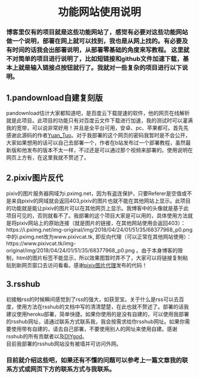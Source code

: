 <h1 align="center">功能网站使用说明</h1>
<h3>博客里仅有的项目就是这些功能网站了，感觉有必要对这些功能网站做一个说明，部署在网上就可以找到，我也是从网上找的。有必要及有时间的话我会出部署说明，从部署零基础的角度来写教程。
这里就不对简单的项目进行说明了，比如短链接和github文件加速下载，基本上就是输入链接点按钮就行了。我就对一些复杂的项目进行以下说明。</h3>
<h2>1.pandownload自建复刻版</h2>
pandownload估计大家都知道吧，是百度云下载提速的软件，他的网页在线解析就是此项目。此项目的功能只有对百度云文件下载进行加速，我的测试时可以灌满我的宽带，可以说非常好用！并且是全平台可用，安卓、pc、苹果都可。首先先感谢此源码的作者<a href=https://imwcr.cn>Yuan_Tuo</a>。对于我部署的这个网页的密码我暂时是不会公开，大家如果想用的话可以自己去部署一个，作者在b站发布过一个部署教程，虽然最新版和他发布的版本不太一样，不过还是可以通过那个视频来部署的。使用说明在网页上方有，在这里我就不赘述了。
<h2>2.pixiv图片反代</h2>
pixiv的图片服务器网域为i.pximg.net，因为有盗连保护，只要Referer是空值或不是来自pixiv的网域就会返回403,pixiv的图片也就不能在其他网站上显示。此项目的功能就是能让pixiv的图片可以在其他网页上显示。我博客中的头像就是基于此项目可见的，否则就看不了。我部署的这个项目大家是可以用的，具体使用方法就是将pixiv网站上的原始连接（就是图片的链接，在其他网站使用会返回403）：https://i.pximg.net/img-original/img/2018/04/24/01/51/35/68377968_p0.png
中的i.pximg.net改为www.pixivcat.tk, 即反向代理（可以正常在其他网站使用）：https://www.pixivcat.tk/img-original/img/2018/04/24/01/51/35/68377968_p0.png 。由于本身博客的限制，html的图片标签不能显示，所以效果图暂时弄不了，大家可以将链接复制粘贴到新网页窗口去访问看看。感谢<a href=https://pixiv.cat/reverseproxy.html>pixiv图片代理</a>发布的代码！
<h2>3.rsshub</h2>
初接触rss的时候瞬间感觉到了rss的强大，如获至宝。关于什么是rss可以去百度，使用方法在rsshub的文档中写的清清楚楚，在此也就不赘述了。部署的话我建议使用heroku部署，简单快捷。如果你使用的是没有自建的，可以使用我部署的rsshub网址，请通过联系方式联系我，我会按需求给你rsshub网址。如果你需要使用带有自建的，请去自己部署，不要使用别人的网址来使用自建。感谢rsshub的所有贡献者以及<a href=https://diygod.me>DIYgod</a>。<br>
目前我部署的rsshub网站没有被墙并可访问外网。
<h3>目前就介绍这些吧，如果还有不懂的问题可以参考上一篇文章我的联系方式或网页下方的联系方式与我联系。</h3>
